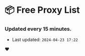 # :package: Free Proxy List
### Updated every 15 minutes.

- Last updated: `2024-04-23 17:22`

:heart:

